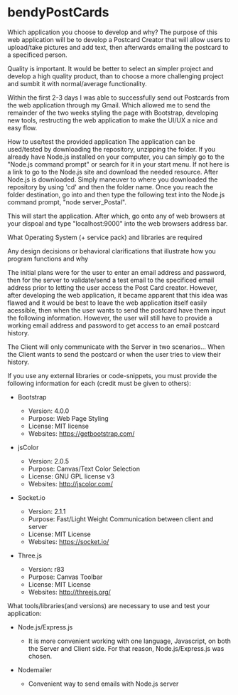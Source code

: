 # bendyPostCards

Which application you choose to develop and why?
The purpose of this web application will be to develop a Postcard Creator that will allow users to upload/take pictures and add text, then afterwards emailing the postcard to a specificed person.

Quality is important. It would be better to select an simpler project and develop a high quality product, than to choose a more challenging project and sumbit it with normal/average functionality.

Within the first 2-3 days I was able to successfully send out Postcards from the web application through my Gmail. Which allowed me to send the remainder of the two weeks styling the page with Bootstrap, developing new tools, restructing the web application to make the UI/UX a nice and easy flow. 


How to use/test the provided application
The application can be used/tested by downloading the repository, unzipping the folder. If you already have Node.js installed on your computer, you can simply go to the "Node.js command prompt" or search for it in your start menu. If not here is a link to go to the Node.js site and download the needed resource. After Node.js is downloaded. Simply maneuver to where you downloaded the repository by using 'cd' and then the folder name. Once you reach the folder destination, go into and then type the following text into the Node.js command prompt, "node server_Postal".

This will start the application. After which, go onto any of web browsers at your dispoal and type "localhost:9000" into the web browsers address bar. 


What Operating System (+ service pack) and libraries are required



Any design decisions or behavioral clarifications that illustrate how you program functions and why

The initial plans were for the user to enter an email address and password, then for the server to validate/send a test email to the specificed email address prior to letting the user access the Post Card creator. However, after developing the web application, it became apparent that this idea was flawed and it would be best to leave the web application itself easily acessible, then when the user wants to send the postcard have them input the following information. However, the user will still have to provide a working email address and password to get access to an email postcard history.

The Client will only communicate with the Server in two scenarios... When the Client wants to send the postcard or when the user tries to view their history.

If you use any external libraries or code-snippets, you must provide the following information for each (credit must be given to others):
  - Bootstrap
	 - Version: 4.0.0
	 - Purpose: Web Page Styling
	 - License: MIT license
	 - Websites: https://getbootstrap.com/
  
  
  - jsColor
	 - Version: 2.0.5
	 - Purpose: Canvas/Text Color Selection
	 - License: GNU GPL license v3
	 - Websites: http://jscolor.com/
  
  
  - Socket.io
	 - Version: 2.1.1
	 - Purpose: Fast/Light Weight Communication between client and server
	 - License: MIT License
	 - Websites: https://socket.io/
  
  
  - Three.js
	 - Version: r83
	 - Purpose: Canvas Toolbar
	 - License: MIT License
	 - Websites: http://threejs.org/
  
 
  
What tools/libraries(and versions) are necessary to use and test your application:

  - Node.js/Express.js
	- It is more convenient working with one language, Javascript, on both the Server and Client side. For that reason, Node.js/Express.js was chosen. 
  
  - Nodemailer
  	- Convenient way to send emails with Node.js server
